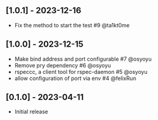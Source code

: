 ## [1.0.1] - 2023-12-16

-  Fix the method to start the test #9 @ta1kt0me

## [1.0.0] - 2023-12-15

- Make bind address and port configurable #7 @osyoyu
- Remove pry dependency #6 @osyoyu
- rspeccc, a client tool for rspec-daemon #5 @osyoyu
- allow configuration of port via env #4 @felixRun

## [0.1.0] - 2023-04-11

- Initial release
